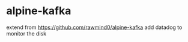 # alpine-kafka

extend from https://github.com/rawmind0/alpine-kafka add datadog to monitor the disk